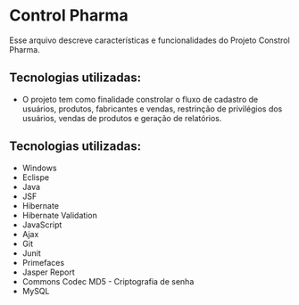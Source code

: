 # Control Pharma
Esse arquivo descreve características e funcionalidades do Projeto Constrol Pharma.

## Tecnologias utilizadas:

- O projeto tem como finalidade constrolar o fluxo de cadastro de usuários, produtos, fabricantes e vendas, restrinção de privilégios dos usuários, vendas de produtos e geração de relatórios. 

## Tecnologias utilizadas:

- Windows
- Eclispe
- Java
- JSF
- Hibernate
- Hibernate Validation
- JavaScript
- Ajax
- Git
- Junit
- Primefaces
- Jasper Report
- Commons Codec MD5 - Criptografia de senha
- MySQL

